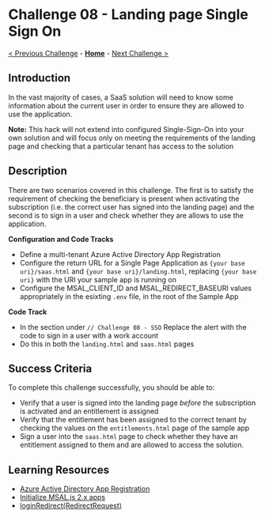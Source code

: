 # Challenge 08 - Landing page Single Sign On

[< Previous Challenge](./Challenge-07.md) - **[Home](../README.md)** - [Next Challenge >](./Challenge-09.md)

## Introduction

In the vast majority of cases, a SaaS solution will need to know some information about the current user in order to ensure they are allowed to use the application.

**Note:** This hack will not extend into configured Single-Sign-On into your own solution and will focus only on meeting the requirements of the landing page and checking that a particular tenant has access to the solution

## Description

There are two scenarios covered in this challenge. The first is to satisfy the requirement of checking the beneficiary is present when activating the subscription (i.e. the correct user has signed into the landing page) and the second is to sign in a user and check whether they are allows to use the application.

**Configuration and Code Tracks**

- Define a multi-tenant Azure Active Directory App Registration
- Configure the return URL for a Single Page Application as `{your base uri}/saas.html` and `{your base uri}/landing.html`, replacing `{your base uri}` with the URI your sample app is running on
- Configure the MSAL_CLIENT_ID and MSAL_REDIRECT_BASEURI values appropriately in the esixting `.env` file, in the root of the Sample App

**Code Track**

- In the section under `// Challenge 08 - SSO` Replace the alert with the code to sign in a user with a work account
- Do this in both the `landing.html` and `saas.html` pages

## Success Criteria

To complete this challenge successfully, you should be able to:
- Verify that a user is signed into the landing page _before_ the subscription is activated and an entitlement is assigned
- Verify that the entitlement has been assigned to the correct tenant by checking the values on the `entitlements.html` page of the sample app
- Sign a user into the `saas.html` page to check whether they have an entitlement assigned to them and are allowed to access the solution.

## Learning Resources

- [Azure Active Directory App Registration](https://docs.microsoft.com/en-us/azure/active-directory/develop/quickstart-register-app)
- [Initialize MSAL.js 2.x apps](https://learn.microsoft.com/en-us/azure/active-directory/develop/msal-js-initializing-client-applications#initialize-msaljs-2x-apps)
- [loginRedirect(RedirectRequest)](https://learn.microsoft.com/en-us/javascript/api/@azure/msal-browser/publicclientapplication#@azure-msal-browser-publicclientapplication-loginredirect)